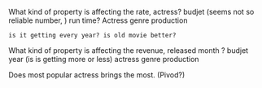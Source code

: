 

What kind of property is affecting the rate,
    actress? 
    budjet (seems not so reliable number, )
    run time?
    Actress
    genre
    production
    
    is it getting every year? is old movie better?

What kind of property is affecting the revenue,
    released month ? 
    budjet
    year (is is getting more or less)
    actress
    genre
    production

Does most popular actress brings the most. (Pivod?)

